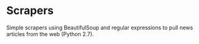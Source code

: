 Scrapers
========

Simple scrapers using BeautifulSoup and regular expressions to pull news articles from the web (Python 2.7).

